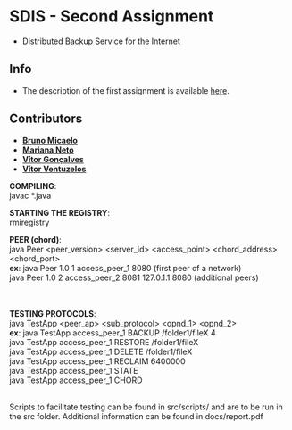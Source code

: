 # SDIS - Second Assignment
* Distributed Backup Service for the Internet

## Info
* The description of the first assignment is available [here](https://paginas.fe.up.pt/~pfs/aulas/sd2020/projs/proj2/proj2.html).

## Contributors
* **[Bruno Micaelo]()**
* **[Mariana Neto]()**
* **[Vítor Gonçalves](https://github.com/vitorhugo13)**
* **[Vítor Ventuzelos](https://github.com/BerserkingIdiot)**


**COMPILING**: <br>javac *.java

**STARTING THE REGISTRY**: <br>rmiregistry

**PEER (chord)**:<br>
java Peer <peer_version> <server_id> <access_point> <chord_address> <chord_port><br>
**ex**: java Peer 1.0 1 access_peer_1 8080 (first peer of a network)<br>
        java Peer 1.0 2 access_peer_2 8081 127.0.1.1 8080 (additional peers)

<br><br>
**TESTING PROTOCOLS**:<br>
java TestApp <peer_ap> <sub_protocol> <opnd_1> <opnd_2><br>
**ex**: java TestApp access_peer_1 BACKUP /folder1/fileX 4<br>
        java TestApp access_peer_1 RESTORE /folder1/fileX<br>
        java TestApp access_peer_1 DELETE /folder1/fileX<br>
        java TestApp access_peer_1 RECLAIM 6400000<br>
        java TestApp access_peer_1 STATE<br>
        java TestApp access_peer_1 CHORD<br><br>

Scripts to facilitate testing can be found in src/scripts/ and are to be run in the src folder. Additional information can be found in docs/report.pdf
